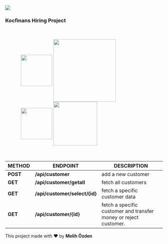 <div>
    <img align="center" src="https://mobilweb.kocfinans.com.tr/images/logo.png" />
</div>

### Kocfinans Hiring Project

<div style="margin:50px">
    <img align="center" src="https://www.docker.com/sites/default/files/d8/2019-07/vertical-logo-monochromatic.png" width=100px  />
    <img align="center" src="https://logos-download.com/wp-content/uploads/2016/10/Java_logo_icon.png" width=200px />
    <img align="center" src="https://seeklogo.com/images/S/spring-logo-9A2BC78AAF-seeklogo.com.png" width=100px />
    <img align="center" src="https://www.enterprisedb.com/sites/default/files/logo-postgresql-700x500.png" width=140px />
</div>

| METHOD | ENDPOINT | DESCRIPTION |
| ------ | -------- | ----------- |
| **POST** | **/api/customer** | add a new customer
| **GET** | **/api/customer/getall** | fetch all customers 
| **GET** | **/api/customer/select/{id}** | fetch a specific customer data 
| **GET** | **/api/customer/{id}** | fetch a specific customer and transfer money or reject customer.

This project made with :heart: by **Melih Özden**
